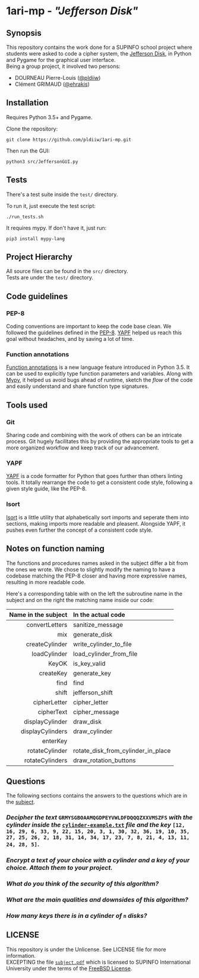 # 1ari-mp - *"Jefferson Disk"*

## Synopsis

This repository contains the work done for a SUPINFO school project where
students were asked to code a cipher system, the [Jefferson Disk], in Python
and Pygame for the graphical user interface.  
Being a group project, it involved two persons:
 * DOURNEAU Pierre-Louis ([@pldiiw])
 * Clément GRIMAUD ([@ehrakis])

## Installation

Requires Python 3.5+ and Pygame.

Clone the repository:

    git clone https://github.com/pldiiw/1ari-mp.git

Then run the GUI:

    python3 src/JeffersonGUI.py

## Tests

There's a test suite inside the `test/` directory.

To run it, just execute the test script:

    ./run_tests.sh

It requires mypy. If don't have it, just run:

    pip3 install mypy-lang

## Project Hierarchy

All source files can be found in the `src/` directory.  
Tests are under the `test/` directory.

## Code guidelines

### PEP-8

Coding conventions are important to keep the code base clean. We followed the
guidelines defined in the [PEP-8]. [YAPF] helped us reach this goal without
headaches, and by saving a lot of time.

### Function annotations

[Function annotations] is a new language feature introduced in Python 3.5. It
can be used to explicitly type function parameters and variables. Along with
[Mypy], it helped us avoid bugs ahead of runtime, sketch the _flow_ of the code
and easily understand and share function type signatures.

## Tools used

### Git

Sharing code and combining with the work of others can be an intricate process.
Git hugely facilitates this by providing the appropriate tools to get a more
organized workflow and keep track of our advancement.

### YAPF

[YAPF] is a code formatter for Python that goes further than others linting
tools. It totally rearrange the code to get a consistent code style, following
a given style guide, like the PEP-8.

### Isort

[Isort] is a little utility that alphabetically sort imports and seperate them
into sections, making imports more readable and pleasent. Alongside YAPF, it
pushes even further the concept of a consistent code style.

## Notes on function naming

The functions and procedures names asked in the subject differ a bit from the
ones we wrote. We chose to slightly modify the naming to have a codebase
matching the PEP-8 closer and having more expressive names, resulting in more
readable code.

Here's a corresponding table with on the left the subroutine
name in the subject and on the right the matching name inside our code:

| Name in the subject | In the actual code                 |
|--------------------:|:-----------------------------------|
| convertLetters      | sanitize_message                   |
| mix                 | generate_disk                      |
| createCylinder      | write_cylinder_to_file             |
| loadCylinder        | load_cylinder_from_file            |
| KeyOK               | is_key_valid                       |
| createKey           | generate_key                       |
| find                | find                               |
| shift               | jefferson_shift                    |
| cipherLetter        | cipher_letter                      |
| cipherText          | cipher_message                     |
| displayCylinder     | draw_disk                          |
| displayCylinders    | draw_cylinder                      |
| enterKey            |                                    |
| rotateCylinder      | rotate_disk_from_cylinder_in_place |
| rotateCylinders     | draw_rotation_buttons              |

## Questions

The following sections contains the answers to the questions which are in the
[subject](subject.pdf).

### _Decipher the text_ `GRMYSGBOAAMQGDPEYVWLDFDQQQZXXVMSZFS` _with the cylinder inside the_ [`cylinder-example.txt`](cylinder-example.txt) _file and the key_ `[12, 16, 29, 6, 33, 9, 22, 15, 20, 3, 1, 30, 32, 36, 19, 10, 35, 27, 25, 26, 2, 18, 31, 14, 34, 17, 23, 7, 8, 21, 4, 13, 11, 24, 28, 5]`.

### _Encrypt a text of your choice with a cylinder and a key of your choice. Attach them to your project._

### _What do you think of the security of this algorithm?_

### _What are the main qualities and downsides of this algorithm?_

### _How many keys there is in a cylinder of_ `n` _disks?_

## LICENSE

This repository is under the Unlicense. See LICENSE file for more
information.  
EXCEPTING the file [`subject.pdf`](subject.pdf) which is licensed to SUPINFO
International University under the terms of the [FreeBSD License].

[FreeBSD License]: https://en.wikipedia.org/wiki/BSD_licenses#2-clause
[Jefferson Disk]: https://en.wikipedia.org/wiki/Jefferson_disk
[@pldiiw]: https://github.com/pldiiw
[@ehrakis]: https://github.com/ehrakis
[PEP-8]: https://www.python.org/dev/peps/pep-0008/
[YAPF]: https://github.com/google/yapf
[Function annotations]: https://www.python.org/dev/peps/pep-3107/
[Mypy]: http://www.mypy-lang.org/
[Isort]: https://github.com/timothycrosley/isort
